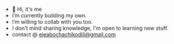- 👋 Hi, it's me
- I’m currently building my own.
- I’m willing to collab with you too.
- I don't mind sharing knowledge, I'm open to learning new stuff.
- contact @ ejeabochachikodili@gmail.com
<!---
Charles2k/Charles2k is a ✨ special ✨ repository because its `README.md` (this file) appears on your GitHub profile.
You can click the Preview link to take a look at your changes.
--->
